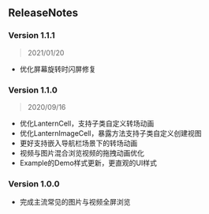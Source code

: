 ## ReleaseNotes

### Version 1.1.1

> 2021/01/20

- 优化屏幕旋转时闪屏修复

  

### Version 1.1.0

> 2020/09/16

- 优化LanternCell，支持子类自定义转场动画
- 优化LanternImageCell，暴露方法支持子类自定义创建视图
- 更好支持嵌入导航栏场景下的转场动画
- 视频与图片混合浏览视频的拖拽动画优化
- Example的Demo样式更新，更直观的UI样式



### Version 1.0.0

- 完成主流常见的图片与视频全屏浏览

